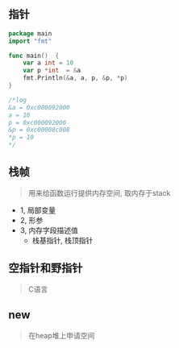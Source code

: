 ## 指针

```go
package main
import "fmt"

func main()  {
    var a int = 10
    var p *int  = &a
    fmt.Println(&a, a, p, &p, *p)
}

/*log
&a = 0xc000092000
a = 10
p = 0xc000092000
&p = 0xc00008c008
*p = 10
*/
```

## 栈帧
> 用来给函数运行提供内存空间, 取内存于stack

- 1, 局部变量
- 2, 形参
- 3, 内存字段描述值
  - 栈基指针, 栈顶指针

## 空指针和野指针
> C语言

## new
> 在heap堆上申请空间









